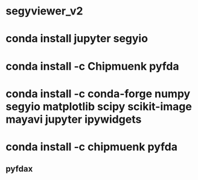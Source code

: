 # segyviewer_v2

# conda install jupyter segyio
# conda install -c Chipmuenk pyfda



# conda install -c conda-forge numpy segyio matplotlib scipy scikit-image mayavi jupyter ipywidgets

# conda install -c chipmuenk pyfda

## pyfdax